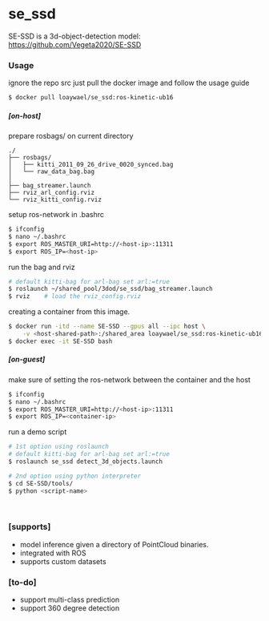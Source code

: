 # se_ssd
SE-SSD is a 3d-object-detection model: https://github.com/Vegeta2020/SE-SSD 


### Usage 
ignore the repo src just pull the docker image and follow the usage guide

```bash
$ docker pull loaywael/se_ssd:ros-kinetic-ub16
```

##### [on-host]
prepare rosbags/ on current directory
```
./
├── rosbags/
│   ├── kitti_2011_09_26_drive_0020_synced.bag
│   └── raw_data_bag.bag
│
├── bag_streamer.launch
├── rviz_arl_config.rviz
└── rviz_kitti_config.rviz
```
setup ros-network in .bashrc
```bash
$ ifconfig
$ nano ~/.bashrc
$ export ROS_MASTER_URI=http://<host-ip>:11311
$ export ROS_IP=<host-ip>
```
run the bag and rviz
```bash
# default kitti-bag for arl-bag set arl:=true
$ roslaunch ~/shared_pool/3dod/se_ssd/bag_streamer.launch
$ rviz    # load the rviz_config.rviz
```

creating a container from this image.
```bash
$ docker run -itd --name SE-SSD --gpus all --ipc host \
    -v <host-shared-path>:/shared_area loaywael/se_ssd:ros-kinetic-ub16
$ docker exec -it SE-SSD bash
```
##### [on-guest]
make sure of setting the ros-network between the container and the host
```bash
$ ifconfig
$ nano ~/.bashrc
$ export ROS_MASTER_URI=http://<host-ip>:11311
$ export ROS_IP=<container-ip>
```
run a demo script 
```bash
# 1st option using roslaunch
# default kitti-bag for arl-bag set arl:=true
$ roslaunch se_ssd detect_3d_objects.launch

# 2nd option using python interpreter
$ cd SE-SSD/tools/
$ python <script-name>
```
<br>

### [supports]
- model inference given a directory of PointCloud binaries.
- integrated with ROS
- supports custom datasets

### [to-do]
- support multi-class prediction
- support 360 degree detection
